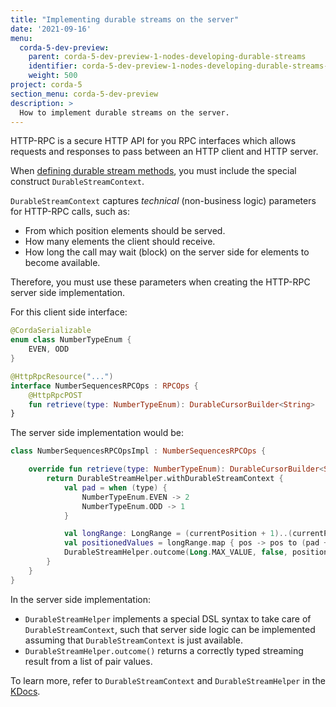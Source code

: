 ```yaml
---
title: "Implementing durable streams on the server"
date: '2021-09-16'
menu:
  corda-5-dev-preview:
    parent: corda-5-dev-preview-1-nodes-developing-durable-streams
    identifier: corda-5-dev-preview-1-nodes-developing-durable-streams-server
    weight: 500
project: corda-5
section_menu: corda-5-dev-preview
description: >
  How to implement durable streams on the server.
---
```


HTTP-RPC is a secure HTTP API for you RPC interfaces which allows requests and responses to pass between an HTTP client
and HTTP server.

When [defining durable stream methods](../define-methods/methods.md), you must include the special construct `DurableStreamContext`.

`DurableStreamContext` captures *technical* (non-business logic) parameters for HTTP-RPC calls, such as:
* From which position elements should be served.
* How many elements the client should receive.
* How long the call may wait (block) on the server side for elements to become available.

Therefore, you must use these parameters when creating the HTTP-RPC server side implementation.

For this client side interface:
```kotlin
@CordaSerializable
enum class NumberTypeEnum {
    EVEN, ODD
}

@HttpRpcResource("...")
interface NumberSequencesRPCOps : RPCOps {
    @HttpRpcPOST
    fun retrieve(type: NumberTypeEnum): DurableCursorBuilder<String>
}
```

The server side implementation would be:

```kotlin
class NumberSequencesRPCOpsImpl : NumberSequencesRPCOps {

    override fun retrieve(type: NumberTypeEnum): DurableCursorBuilder<String> {
        return DurableStreamHelper.withDurableStreamContext {
            val pad = when (type) {
                NumberTypeEnum.EVEN -> 2
                NumberTypeEnum.ODD -> 1
            }

            val longRange: LongRange = (currentPosition + 1)..(currentPosition + maxCount)
            val positionedValues = longRange.map { pos -> pos to (pad + pos * 2).toHumanReadableNumber() }
            DurableStreamHelper.outcome(Long.MAX_VALUE, false, positionedValues)
        }
    }
}
```

In the server side implementation:
* `DurableStreamHelper` implements a special DSL syntax to take care of `DurableStreamContext`, such that server side logic can be implemented assuming that `DurableStreamContext` is just available.
* `DurableStreamHelper.outcome()` returns a correctly typed streaming result from a list of pair values.

To learn more, refer to `DurableStreamContext` and `DurableStreamHelper` in the [KDocs](https://www.kdocs.co.uk/home).
